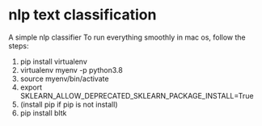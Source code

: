 # nlp text classification 
 A simple nlp classifier 
To run everything smoothly in mac os, follow the steps:
1. pip install virtualenv
2. virtualenv myenv -p python3.8
3. source myenv/bin/activate 
4. export SKLEARN_ALLOW_DEPRECATED_SKLEARN_PACKAGE_INSTALL=True
5. (install pip if pip is not install)
6. pip install bltk
